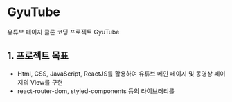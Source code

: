 # GyuTube
유튜브 페이지 클론 코딩 프로젝트 GyuTube


## 1. 프로젝트 목표
* Html, CSS, JavaScript, ReactJS를 활용하여 유튜브 메인 페이지 및 동영상 페이지의 View를 구현
* react-router-dom, styled-components 등의 라이브러리를 
